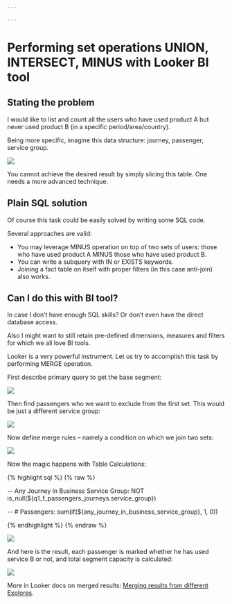 ```yaml
---

---
```

# Performing set operations UNION, INTERSECT, MINUS with Looker BI tool

## Stating the problem

I would like to list and count all the users who have used product A but never used product B (in a specific period/area/country).

Being more specific, imagine this data structure: journey, passenger, service group.

[![](https://habrastorage.org/webt/g7/y7/_m/g7y7_mr7mhuagangfiztlxfepsm.png)](https://habrastorage.org/webt/g7/y7/_m/g7y7_mr7mhuagangfiztlxfepsm.png)

You cannot achieve the desired result by simply slicing this table. One needs a more advanced technique.

## Plain SQL solution

Of course this task could be easily solved by writing some SQL code.

Several approaches are valid:

* You may leverage MINUS operation on top of two sets of users: those who have used product A MINUS those who have used product B.
* You can write a subquery with IN or EXISTS keywords.
* Joining a fact table on itself with proper filters (in this case anti-join) also works.

## Can I do this with BI tool?

In case I don’t have enough SQL skills? Or don’t even have the direct database access.

Also I might want to still retain pre-defined dimensions, measures and filters for which we all love BI tools.

Looker is a very powerful instrument. Let us try to accomplish this task by performing MERGE operation.

First describe primary query to get the base segment:

  
[![](https://habrastorage.org/webt/hn/1k/_b/hn1k_bkhuprtsqgjjujb0zxjp-y.png)](https://habrastorage.org/webt/hn/1k/_b/hn1k_bkhuprtsqgjjujb0zxjp-y.png)

Then find passengers who we want to exclude from the first set. This would be just a different service group:

[![](https://habrastorage.org/webt/ei/uh/yk/eiuhykjwibwzbclwltgnf4_jqk4.png)](https://habrastorage.org/webt/ei/uh/yk/eiuhykjwibwzbclwltgnf4_jqk4.png)

Now define merge rules – namely a condition on which we join two sets:

  
[![](https://habrastorage.org/webt/ve/o6/zt/veo6zt0ef1ku-hv4q39ttvpqtue.png)](https://habrastorage.org/webt/ve/o6/zt/veo6zt0ef1ku-hv4q39ttvpqtue.png)

Now the magic happens with Table Calculations:

{% highlight sql %}
{% raw %}

-- Any Journey in Business Service Group: 
NOT is_null(${q1_f_passengers_journeys.service_group})

-- # Passengers: 
sum(if(${any_journey_in_business_service_group}, 1, 0))

{% endhighlight %}
{% endraw %}

[![](https://habrastorage.org/webt/6q/de/5e/6qde5eetmovvdmerwths8-53gpk.png)](https://habrastorage.org/webt/6q/de/5e/6qde5eetmovvdmerwths8-53gpk.png)

And here is the result, each passenger is marked whether he has used service B or not, and total segment capacity is calculated:

[![](https://habrastorage.org/webt/wu/o4/ws/wuo4ws9_l4mpgkukrzdv_1zhpxg.png)](https://habrastorage.org/webt/wu/o4/ws/wuo4ws9_l4mpgkukrzdv_1zhpxg.png)

More in Looker docs on merged results: [Merging results from different Explores](https://docs.looker.com/exploring-data/exploring-data/merged-results).
